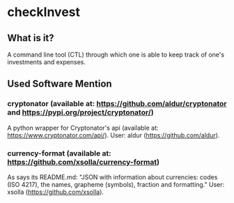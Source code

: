 # checkInvest

## What is it?

A command line tool (CTL) through which one is able to keep track of one's investments and expenses.

## Used Software Mention

### cryptonator (available at: https://github.com/aldur/cryptonator and https://pypi.org/project/cryptonator/)

A python wrapper for Cryptonator's api (available at: https://www.cryptonator.com/api/). User: aldur (https://github.com/aldur).

### currency-format (available at: https://github.com/xsolla/currency-format)

As says its README.md: "JSON with information about currencies: codes (ISO 4217), the names, grapheme (symbols), fraction and formatting." User: xsolla (https://github.com/xsolla).
